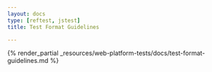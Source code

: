 ```yaml
---
layout: docs
type: [reftest, jstest]
title: Test Format Guidelines

---
```


{% render_partial _resources/web-platform-tests/docs/test-format-guidelines.md %}
